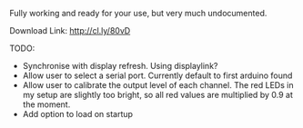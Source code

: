 Fully working and ready for your use, but very much undocumented.

Download Link:
http://cl.ly/80vD


TODO:
- Synchronise with display refresh. Using displaylink?
- Allow user to select a serial port. Currently default to first arduino found
- Allow user to calibrate the output level of each channel. The red LEDs in my setup are slightly too bright, so all red values are multiplied by 0.9 at the moment.
- Add option to load on startup